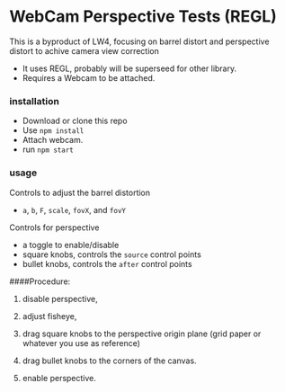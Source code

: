 # WebCam Perspective Tests (REGL) #

This is a byproduct of LW4, focusing on barrel distort and perspective distort to achive camera view correction

- It uses REGL, probably will be superseed for other library.
- Requires a Webcam to be attached.

### installation

- Download or clone this repo
- Use `npm install`
- Attach webcam.
- run `npm start`

### usage

Controls to adjust the barrel distortion
- `a`, `b`, `F`, `scale`, `fovX`, and `fovY`

Controls for perspective
- a toggle to enable/disable
- square knobs, controls the `source` control points
- bullet knobs, controls the `after` control points

####Procedure:

1. disable perspective,

2. adjust fisheye,

3. drag square knobs to the perspective origin plane (grid paper or whatever you use as reference)

4. drag bullet knobs to the corners of the canvas.

5. enable perspective.